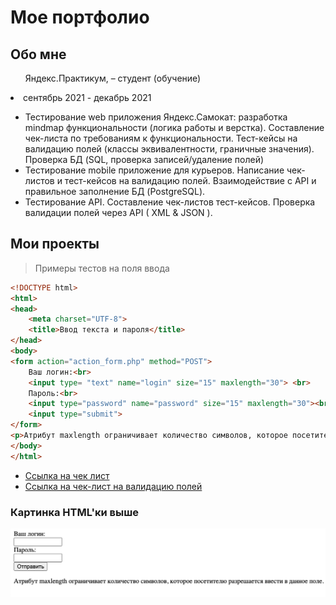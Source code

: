 # Мое портфолио

## Обо мне

<ul>
Яндекс.Практикум,  – студент (обучение)
</ul>

 <li> сентябрь 2021 - декабрь 2021 </li>

* Тестирование web приложения Яндекс.Самокат: разработка mindmap функциональности (логика работы и верстка). Составление чек-листа по требованиям к функциональности. Тест-кейсы на валидацию полей (классы эквивалентности, граничные значения). Проверка БД (SQL, проверка записей/удаление полей)
* Тестирование mobile приложение для курьеров. Написание чек-листов и тест-кейсов на валидацию полей. Взаимодействие с API и правильное заполнение БД (PostgreSQL).
* Тестирование API. Составление чек-листов тест-кейсов. Проверка валидации полей через API (  XML & JSON ).

 

## Мои проекты

>  Примеры тестов на поля ввода
```html
<!DOCTYPE html>
<html>
<head>
    <meta charset="UTF-8">
    <title>Ввод текста и пароля</title>
</head>
<body>
<form action="action_form.php" method="POST">
    Ваш логин:<br>
    <input type= "text" name="login" size="15" maxlength="30"> <br>
    Пароль:<br>
    <input type="password" name="password" size="15" maxlength="30"><br>
    <input type="submit">
</form>
<p>Атрибут maxlength ограничивает количество символов, которое посетителю разрешается ввести в данное поле.</p>
</body>
</html>
```

* [Ссылка на чек лист](./projects/project1.md)
* [Ссылка на чек-лист на валидацию полей](./projects/MyValidation.md)

### Картинка HTML'ки выше

![Подпись](./images/windows.png)

